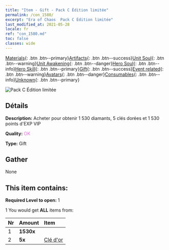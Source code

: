 ```yaml
---
title: "Item - Gift - Pack C Édition limitée"
permalink: /con_1580/
excerpt: "Era of Chaos  Pack C Édition limitée"
last_modified_at: 2021-05-28
locale: fr
ref: "con_1580.md"
toc: false
classes: wide
---
```

 [Materials](/ItemsFR/){: .btn .btn--primary}[Artifacts](/ItemsFR/Artifacts/){: .btn .btn--success}[Unit Soul](/ItemsFR/UnitSoul/){: .btn .btn--warning}[Unit Awakening](/ItemsFR/UnitAwakening/){: .btn .btn--danger}[Hero Soul](/ItemsFR/HeroSoul/){: .btn .btn--info}[Hero Skill](/ItemsFR/HeroSkill/){: .btn .btn--primary}[Gift](/ItemsFR/Gift/){: .btn .btn--success}[Event related](/ItemsFR/Events/){: .btn .btn--warning}[Avatars](/ItemsFR/Avatars/){: .btn .btn--danger}[Consumables](/ItemsFR/Consumables/){: .btn .btn--info}[Unknown](/ItemsFR/Unknown/){: .btn .btn--primary}

 ![Pack C Édition limitée](/images/t/i_907196.png)

## Détails
 **Description:** Acheter pour obtenir 1 530 diamants, 5 clés dorées et 1 530 points d'EXP VIP

 **Quality:** <span style="color: #DA70D6">OK</span>

 **Type:** Gift

## Gather

  None

## This item contains:

 **Required Level to open:** 1

 1 You would get **ALL** items  from:

  | Nr | Amount |     Item    |
  |:---|:-------|:------------|
  | 1 |  **1530x** | <i class="fas fa-gem"/> |  | 
  | 2 |  **5x** | [Clé d'or](/ItemsFR/con_783/) |  | 
